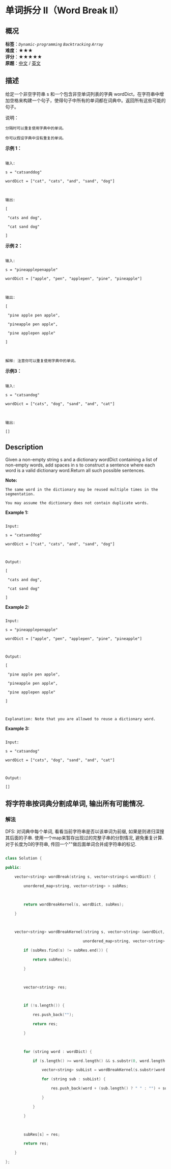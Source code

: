 # 单词拆分 II（Word Break II）
## 概况
**标签**：*`Dynamic-programming`*  *`Backtracking`*  *`Array`*<br>
**难度**：★★★<br>
**评分**：★★★★★<br>
**原题**：[中文](https://leetcode-cn.com/problems/word-break-ii) / [英文](https://leetcode.com/problems/word-break-ii)
## 描述

给定一个非空字符串 s 和一个包含非空单词列表的字典 wordDict，在字符串中增加空格来构建一个句子，使得句子中所有的单词都在词典中。返回所有这些可能的句子。



说明：





	分隔时可以重复使用字典中的单词。

	你可以假设字典中没有重复的单词。





**示例 1：**

```

输入:

s = "catsanddog"

wordDict = ["cat", "cats", "and", "sand", "dog"]



输出:

[

 "cats and dog",

 "cat sand dog"

]

```





**示例 2：**

```

输入:

s = "pineapplepenapple"

wordDict = ["apple", "pen", "applepen", "pine", "pineapple"]



输出:

[

 "pine apple pen apple",

 "pineapple pen apple",

 "pine applepen apple"

]



解释: 注意你可以重复使用字典中的单词。

```





**示例3：**

```

输入:

s = "catsandog"

wordDict = ["cats", "dog", "sand", "and", "cat"]



输出:

[]

```



## Description

Given a non-empty string s and a dictionary wordDict containing a list of non-empty words, add spaces in s to construct a sentence where each word is a valid dictionary word.Return all such possible sentences.



**Note:**







	The same word in the dictionary may be reused multiple times in the segmentation.

	You may assume the dictionary does not contain duplicate words.





**Example 1:**

```

Input:

s = "catsanddog"

wordDict = ["cat", "cats", "and", "sand", "dog"]



Output:

[

 "cats and dog",

 "cat sand dog"

]

```





**Example 2:**

```

Input:

s = "pineapplepenapple"

wordDict = ["apple", "pen", "applepen", "pine", "pineapple"]



Output:

[

 "pine apple pen apple",

 "pineapple pen apple",

 "pine applepen apple"

]



Explanation: Note that you are allowed to reuse a dictionary word.

```





**Example 3:**

```

Input:

s = "catsandog"

wordDict = ["cats", "dog", "sand", "and", "cat"]



Output:

[]

```





## 将字符串按词典分割成单词, 输出所有可能情况.

### 解法

DFS: 对词典中每个单词, 看看当前字符串是否以该单词为前缀, 如果是则递归深搜其后面的子串. 使用一个map来暂存出现过的完整子串的分割情况, 避免重复计算. 对于长度为0的字符串, 传回一个""做后面单词合并成字符串的标记.

```c++

class Solution {

public:

    vector<string> wordBreak(string s, vector<string>& wordDict) {

        unordered_map<string, vector<string> > subRes;

        

        return wordBreakKernel(s, wordDict, subRes);

    }

    

    vector<string> wordBreakKernel(string s, vector<string> &wordDict, 

                                  unordered_map<string, vector<string> > &subRes) {

        if (subRes.find(s) != subRes.end()) {

            return subRes[s];

        }

        

        vector<string> res;

        

        if (!s.length()) {

            res.push_back("");

            return res;

        }

        

        for (string word : wordDict) {

            if (s.length() >= word.length() && s.substr(0, word.length()) == word) {

                vector<string> subList = wordBreakKernel(s.substr(word.length()), wordDict, subRes);

                for (string sub : subList) {

                    res.push_back(word + (sub.length() ? " " : "") + sub);

                }

            }

        }

        

        subRes[s] = res;

        return res;

    }

};

```